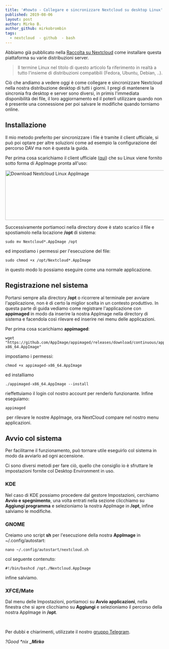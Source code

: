 ```yaml
---
title: '#howto - Collegare e sincronizzare Nextcloud su desktop Linux'
published: 2019-08-06
layout: post
author: Mirko B.
author_github: mirkobrombin
tags:
  - nextcloud  - github  - bash
---
```

<p>Abbiamo già pubblicato nella <a href="https://linuxhub.it/node/537">Raccolta su Nextcloud</a> come installare questa piattaforma su varie distribuzioni server.</p><blockquote><p>Il termine Linux nel titolo di questo articolo fa riferimento in realtà a tutto l'insieme di distribuzioni compatibili (Fedora, Ubuntu, Debian, ..).</p></blockquote><p>Ciò che andiamo a vedere oggi è come collegare e sincronizzare Nextcloud nella nostra distribuzione desktop di tutti i giorni. I pregi di mantenere la sincronia fra desktop e server sono diversi, in primis l'immediata disponibilità dei file, il loro aggiornamento ed il poterli utilizzare quando non è presente una connessione per poi salvare le modifiche quando torniamo online.</p><h2>Installazione</h2><p>Il mio metodo preferito per sincronizzare i file è tramite il client ufficiale, si può poi optare per altre soluzioni come ad esempio la configurazione del percorso DAV ma non è questa la guida.</p><p>Per prima cosa scarichiamo il client ufficiale (<a href="https://nextcloud.com/install/#install-clients">qui</a>) che su Linux viene fornito sotto forma di AppImage pronta all'uso:</p><img class=" size-full wp-image-523" alt="Download Nextcloud Linux AppImage" data-align="center" data-entity-type="file" data-entity-uuid="c4b13e66-c41c-4f61-8df8-c53b59c40e91" src="https://linuxhub.it/wordpress/wp-content/uploads/2019/08/howto_nextcloud_download_linuxhub.png" width="709" height="158" /><p>Successivamente portiamoci nella directory dove è stato scarico il file e spostiamolo nella locazione <strong>/opt </strong>di sistema:</p><pre><code>sudo mv Nextcloud*.AppImage /opt</code></pre><p>ed impostiamo i permessi per l'esecuzione del file:</p><pre><code>sudo chmod +x /opt/Nextcloud*.AppImage</code></pre><p>in questo modo lo possiamo eseguire come una normale applicazione.</p><h2>Registrazione nel sistema</h2><p>Portarsi sempre alla directory <strong>/opt</strong> o ricorrere al terminale per avviare l'applicazione, non è di certo la miglior scelta in un contesto produttivo. In questa parte di guida vediamo come registrare l'applicazione con <strong>appimaged</strong> in modo da inserire la nostra AppImage nella directory di sistema e facendola così rilevare ed inserire nei menu delle applicazioni.</p><p>Per prima cosa scarichiamo <strong>appimaged</strong>:</p><pre><code>wget "https://github.com/AppImage/appimaged/releases/download/continuous/appimaged-x86_64.AppImage"</code></pre><p>impostiamo i permessi:</p><pre><code>chmod +x appimaged-x86_64.AppImage</code></pre><p>ed installiamo</p><pre><code>./appimaged-x86_64.AppImage --install</code></pre><p>rieffettuiamo il login col nostro account per renderlo funzionante. Infine eseguiamo:</p><pre><code>appimaged</code></pre><p>&nbsp;per rilevare le nostre AppImage, ora NextCloud compare nel nostro menu applicazioni.</p><h2>Avvio col sistema</h2><p>Per facilitarne il funzionamento, può tornare utile eseguirlo col sistema in modo da avviarlo ad ogni accensione.</p><p>Ci sono diversi metodi per fare ciò, quello che consiglio io è sfruttare le impostazioni fornite col Desktop Environment in uso.</p><h3>KDE</h3><p>Nel caso di KDE possiamo procedere dal gestore Impostazioni, cerchiamo <strong>Avvio e spegnimento</strong>, una volta entrati nella sezione clicchiamo su <strong>Aggiungi programma</strong> e selezioniamo la nostra AppImage in <strong>/opt</strong>, infine salviamo le modifiche.</p><h3>GNOME</h3><p>Creiamo uno script <strong>sh</strong> per l'esecuzione della nostra <strong>AppImage</strong> in ~/.config/autostart:</p><pre><code>nano ~/.config/autostart/nextcloud.sh</code></pre><p>col seguente contenuto:</p><pre><code>#!/bin/bashcd /opt./Nextcloud.AppImage</code></pre><p>infine salviamo.</p><h3>XFCE/Mate</h3><p>Dal menu delle Impostazioni, portiamoci su <strong>Avvio applicazioni</strong>, nella finestra che si apre clicchiamo su <strong>Aggiungi</strong> e selezioniamo il percorso della nostra AppImage in <strong>/opt</strong>.</p><p>&nbsp;</p><p>Per dubbi e chiarimenti, utilizzate il nostro&nbsp;<a href="https://t.me/gentedilinux">gruppo Telegram</a>.</p><p><em>?Good *nix&nbsp;</em><strong><em>_Mirko</em></strong></p>